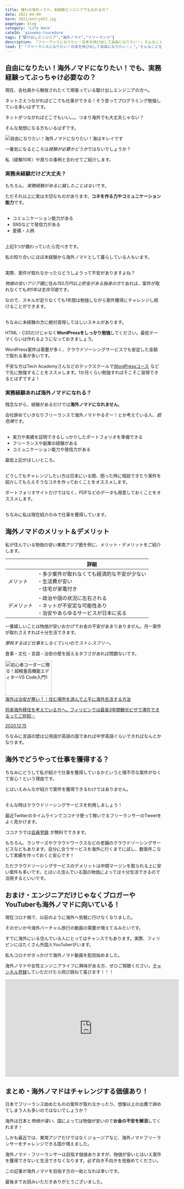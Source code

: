 ```yaml
---
title: 憧れの海外ノマド。未経験エンジニアでもなれるの？
date: 2021-04-09
hero: 2021/entry453.jpg
pagetype: blog
category: 'Life Hack'
cateId: 'ginneko-tsuredure'
tags: ["駆け出しエンジニア","海外ノマド","フリーランス"]
description: 「フリーランスになりたい！日本を飛び出して自由になりたい！」そんなことを思ってこの記事にたどり着いたのではないでしょうか？国内でフリーランスしてようと海外ノマドワーカーだろうと、完全に自由になれるわけではなく、お金や将来の不安はついて回ります。フリーランス→会社員→今海外ノマドの私が、海外ノマドしたい方に不安を解消するスキルやマインドをご紹介します。
lead: ["「フリーランスになりたい！日本を飛び出して自由になりたい！」","そんなことを思ってこの記事にたどり着いたのではないでしょうか？","国内でフリーランスしてようと海外ノマドワーカーだろうと、完全に自由になれるわけではなく、お金や将来の不安はついて回ります。","フリーランス→会社員→今海外ノマドの私が、海外ノマドしたい方に不安を解消するスキルやマインドをご紹介します。"]
---
```

## 自由になりたい！海外ノマドになりたい！でも、実務経験ってぶっちゃけ必要なの？
現在、会社員から解放されたくて頑張っている駆け出しエンジニアの方へ。

ネットさえつながればどこでも仕事ができる！そう思ってプログラミング勉強している多いはずです。

ネットがつながればどこでもいい。。。つまり海外でも大丈夫じゃない？

そんな発想になる方もいるはずです。

![自由になりたい！海外ノマドになりたい！海はキレイです](./images/2021/04/entry453-1.jpg)

一番気になるところは*経験が必要かどうか*ではないでしょうか？

私（経験10年）や周りの事例と合わせてご紹介します。

### 実務未経験だけど大丈夫？
もちろん、*実務経験があるに越したことはない*です。

ただそれ以上に実は大切なものがあります。**コネを作る力やコミュニケーション能力**です。<br><br>

* コミュニケーション能力がある
* SNSなどで発信力がある
* 愛嬌・人柄

<br>上記3つが備わっていたら完ぺきです。

私の知り合いにほぼ未経験から海外ノマドとして暮らしている人もいます。<br><br>

実際、案件が取れなかったらどうしようって不安がありますよね？

*物価の安いアジア圏*に住み*150万円以上貯金がある独身の方*であれば、案件が取れなくても*約1年は生存可能*です。

なので、スキルが足りなくても1年間は勉強しながら案件獲得にチャレンジし続けることができます。<br><br>

ちなみに未経験の方に絶対習得してほしいスキルがあります。

HTML・CSSだけじゃなく**WordPressをしっかり勉強**してください。最低テーマくらいは作れるようになっておきましょう。

WordPress案件は需要が多く、クラウドソーシングサービスでも安定した金額で取れる事が多いです。

不安な方はTech Academyさんなどのテックスクールで<a href="https://px.a8.net/svt/ejp?a8mat=3H9TGC+AM8B5E+3GWO+65U42" rel="nofollow">WordPressコース</a>
<img border="0" width="1" height="1" src="https://www19.a8.net/0.gif?a8mat=3H9TGC+AM8B5E+3GWO+65U42" alt="">などで先に勉強することをススメします。1か月くらい勉強すればそこそこ習得できるとはずですよ！


### 実務経験あれば海外ノマドになれる？
残念ながら、経験があるだけでは**海外ノマドになれません**。

会社辞めていきなりフリーランスで海外ノマドやるぞー！とか考えている人、*超危険*です。<br><br>

* 実力や実績を証明できるしっかりしたポートフォリオを準備できる
* フリーランスや副業の経験がある
* コミュニケーション能力や発信力がある

最低上記がほしいところ。

<br>どうしてもチャレンジしたい方は日本にいる間、困った時に相談できたり案件を紹介してもらえそうなコネを作っておくことをオススメします。

ポートフォリオサイトだけではなく、PDFなどのデータも用意しておくことをオススメします。<br><br>

ちなみに私は現在紹介のみで仕事を獲得しています。

## 海外ノマドのメリット＆デメリット
私が住んでいる物価の安い東南アジア圏を例に、メリット・デメリットをご紹介します。

| | 詳細 |
|-|-|
| *メリット* |・多少案件が取れなくても経済的な不安が少ない<br>・生活費が安い<br>・住宅が家電付き |
| *デメリット* | ・政治や国の状況に左右される<br>・ネットが不安定な可能性あり<br>・治安やあらゆるサービスが日本に劣る |

一番嬉しいことは物価が安いおかげでお金の不安があまりありません。月一案件が取れさえすれば十分生活できます。

*摩耗するほど仕事をしなくていい*ので*ストレスフリー*。

食事・文化・言語・治安の壁を超えるタフさがあれば問題ないです。

<a class="article-link" href="/blogs/entry417/">
<section><div class="article-link__img"><img alt="初心者コーダーに贈る！超軽量高機能エディターVS Code入門1" src="/static/637aff2cd8f344fa9d75e578ab711351/f836f/entry417.jpg" width="150" height="113" class=""></div><div class="article-link__main">
<div class="article-link__main__title">海外は治安が悪い？！住む場所を選んで上手に海外生活する方法</div>
<p class="description">将来海外移住を考えている方へ。フィリピンでは最長3年間観光ビザで滞在できるってご存知･･</p>
<p>
<time datetime="2020-12-15">2020.12.15</time>
</p>
</div>
</section></a>

ちなみに言語の壁は公用語が英語の国であれば中学英語ぐらいできればなんとかなります。

## 海外でどうやって仕事を獲得する？
ちなみにどうして私が紹介で仕事を獲得しているかというと理不尽な案件がなくて安心！という理由です。

とはいえみんなが紹介で案件を獲得できるわけではありません。<br><br>

そんな時はクラウドソーシングサービスを利用しましょう！

最近Twitterのタイムラインでココナラ使って稼いでるフリーランサーのTweetをよく見かけます。

ココナラでは<a href="https://px.a8.net/svt/ejp?a8mat=3BHPWW+3KMEQ+2PEO+1HO86Q" rel="nofollow">会員登録</a>
<img border="0" width="1" height="1" src="https://www10.a8.net/0.gif?a8mat=3BHPWW+3KMEQ+2PEO+1HO86Q" alt="">が無料でできます。

もちろん、ランサーズやクラウドワークスなどの老舗のクラウドソーシングサービスなどもあります。自分に合うサービスを海外に行くまでに試し、数案件こなして実績を作っておくと安心です！

ただクラウドソーシングサービスのデメリットは中間マージンを取られる上に安い案件も多いです。とはいえ住んでいる国の物価によっては十分生活できるので活用するといいです。

## おまけ・エンジニアだけじゃなくブロガーやYouTuberも海外ノマドに向いている！

現在コロナ禍で、以前のように海外へ気軽に行けなくなりました。

そのせいか今海外バーチャル旅行の動画の需要が増えてるみたいです。

すでに海外にいる住んでいる人にとってはチャンスでもあります。実際、フィリピンにはたくさん外国人YouTuberがいます。

私もコロナがきっかけで海外ノマド動画を配信始めました。

海外ノマドや女性エンジニアライフに興味がある方、ぜひご視聴ください。[チャンネル登録](https://www.youtube.com/channel/UCbSgjkCIPucux8cFTuQcdcw/videos)していただけたら飛び跳ねて喜びます！！！

<iframe width="560" height="315" src="https://www.youtube.com/embed/3lUQEzhWDzo" title="YouTube video player" frameborder="0" allow="accelerometer; autoplay; clipboard-write; encrypted-media; gyroscope; picture-in-picture" allowfullscreen></iframe>

## まとめ・海外ノマドはチャレンジする価値あり！
日本でフリーランス始めたものの案件が取れなかったり、想像以上の出費で諦めてしまう人も多いのではないでしょうか？

海外は日本と*物価が違い*、国によっては物価が安いので**お金の不安を解消**してくれます！

しかも最近では、東南アジアだけではなくジョージアなど、海外ノマドフリーランサーをチャレンジできる国が増えました。

海外ノマド・フリーランサーは目指す価値ありますが、物価が安いとはいえ案件を獲得できないと生活できなくなります。必ず向き不向きを見極めてください。

この記事が海外ノマドを目指す方の一助となれば幸いです。

最後までお読みいただきありがとうございました。
